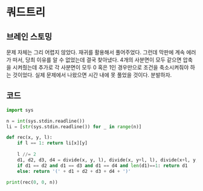# 쿼드트리


## 브레인 스토밍

문제 자체는 그리 어렵지 않았다. 재귀를 활용해서 풀어주었다. 그런데 막판에 계속 에러가 떠서, 당최 이유를 알 수 없었는데 결국 찾아냈다. 4개의 사분면이 모두 같으면 압축을 시켜줬는데 추가로 각 사분면이 모두 0 혹은 1인 경우만으로 조건을 축소시켜줘야 하는 것이었다. 실제 문제에서 나왔으면 시간 내에 못 풀었을 것이다. 분발하자.



## 코드

```python
import sys

n = int(sys.stdin.readline())
li = [str(sys.stdin.readline()) for _ in range(n)]

def rec(x, y, l):
    if l == 1: return li[x][y]
    
    l //= 2
    d1, d2, d3, d4 = divide(x, y, l), divide(x, y+l, l), divide(x+l, y, l), divide(x+l, y+l, l)
    if d1 == d2 and d1 == d3 and d1 == d4 and len(d1)==1: return d1
    else: return '(' + d1 + d2 + d3 + d4 + ')'

print(rec(0, 0, n))
```

